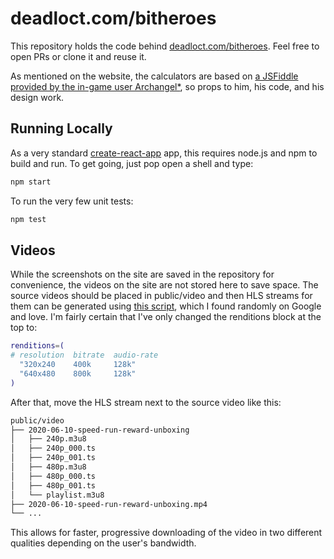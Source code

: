 # deadloct.com/bitheroes

This repository holds the code behind [deadloct.com/bitheroes](https://deadloct.com/bitheroes). Feel free to open PRs or clone it and reuse it.

As mentioned on the website, the calculators are based on [a JSFiddle provided by the in-game user Archangel*](https://jsfiddle.net/dchzwg90/), so props to him, his code, and his design work.

## Running Locally

As a very standard [create-react-app](https://create-react-app.dev/) app, this requires node.js and npm to build and run. To get going, just pop open a shell and type:

```bash
npm start
```

To run the very few unit tests:

```bash
npm test
```

## Videos

While the screenshots on the site are saved in the repository for convenience, the videos on the site are not stored here to save space. The source videos should be placed in public/video and then HLS streams for them can be generated using [this script](https://gist.github.com/maitrungduc1410/9c640c61a7871390843af00ae1d8758e), which I found randomly on Google and love.  I'm fairly certain that I've only changed the renditions block at the top to:

```bash
renditions=(
# resolution  bitrate  audio-rate
  "320x240    400k     128k"
  "640x480    800k     128k"
)
```

After that, move the HLS stream next to the source video like this:

```txt
public/video
├── 2020-06-10-speed-run-reward-unboxing
│   ├── 240p.m3u8
│   ├── 240p_000.ts
│   ├── 240p_001.ts
│   ├── 480p.m3u8
│   ├── 480p_000.ts
│   ├── 480p_001.ts
│   └── playlist.m3u8
├── 2020-06-10-speed-run-reward-unboxing.mp4
└── ...
```

This allows for faster, progressive downloading of the video in two different qualities depending on the user's bandwidth.
